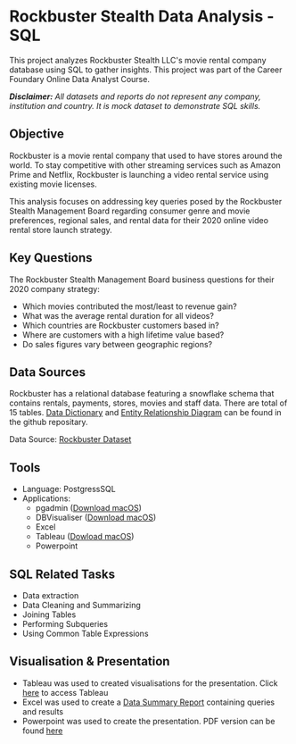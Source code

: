 # Rockbuster Stealth Data Analysis - SQL

This project analyzes Rockbuster Stealth LLC's movie rental company database using SQL to gather insights. This project was part of the Career Foundary Online Data Analyst Course.

**_Disclaimer:_** *All datasets and reports do not represent any company, institution and country. It is mock dataset to demonstrate SQL skills.*

## Objective
Rockbuster is a movie rental company that used to have stores around the world. To stay competitive with other streaming services such as Amazon Prime and Netflix, Rockbuster is launching a video rental service using existing movie licenses. 

This analysis focuses on addressing key queries posed by the Rockbuster Stealth Management Board regarding consumer genre and movie preferences, regional sales, and rental data for their 2020 online video rental store launch strategy.

## Key Questions
The Rockbuster Stealth Management Board business questions for their 2020 company strategy:
- Which movies contributed the most/least to revenue gain?
- What was the average rental duration for all videos?
- Which countries are Rockbuster customers based in?
- Where are customers with a high lifetime value based?
- Do sales figures vary between geographic regions?

## Data Sources

Rockbuster has a relational database featuring a snowflake schema that contains rentals, payments, stores, movies and staff data. There are total of 15 tables. [Data Dictionary](https://github.com/jiniep/rockbuster-SQL/blob/50d8bd749bafb999ae87c5e1e1b9ed7381b767a7/deliverables/Rockbuster%20Data%20Dictionary.pdf) and [Entity Relationship Diagram](https://github.com/jiniep/rockbuster-SQL/blob/50d8bd749bafb999ae87c5e1e1b9ed7381b767a7/deliverables/Rockbuster%20Database%20ERD.png) can be found in the github repositary.

Data Source: [Rockbuster Dataset](http://www.postgresqltutorial.com/wp-content/uploads/2019/05/dvdrental.zip)

## Tools

- Language: PostgressSQL
- Applications:
  - pgadmin ([Download macOS](https://www.pgadmin.org/download/pgadmin-4-macos/))
  - DBVisualiser ([Download macOS](https://www.dbvis.com/download/))
  - Excel
  - Tableau ([Dowload macOS](https://public-pantheon.tableau.com/en-us/s/download))
  - Powerpoint

## SQL Related Tasks
- Data extraction
- Data Cleaning and Summarizing
- Joining Tables
- Performing Subqueries
- Using Common Table Expressions

## Visualisation & Presentation
- Tableau was used to created visualisations for the presentation. Click [here](https://public.tableau.com/app/profile/jinita.patel/viz/RockbusterOnlineVideoRentalStoreAnalysis/MapRegionalTopGenres) to access Tableau
- Excel was used to create a [Data Summary Report](https://github.com/jiniep/rockbuster-SQL/blob/50d8bd749bafb999ae87c5e1e1b9ed7381b767a7/deliverables/Rockbuster%20Data%20Summary.xlsx) containing queries and results
- Powerpoint was used to create the presentation. PDF version can be found [here](https://github.com/jiniep/rockbuster-SQL/blob/50d8bd749bafb999ae87c5e1e1b9ed7381b767a7/deliverables/Rockbuster%202020%20Strategy.pdf) 

